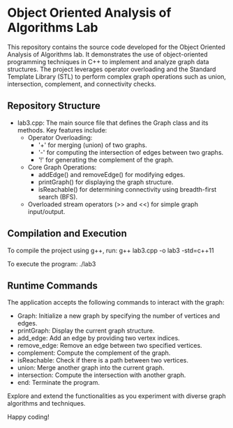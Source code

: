 # Object Oriented Analysis of Algorithms Lab

This repository contains the source code developed for the Object Oriented Analysis of Algorithms lab. It demonstrates the use of object-oriented programming techniques in C++ to implement and analyze graph data structures. The project leverages operator overloading and the Standard Template Library (STL) to perform complex graph operations such as union, intersection, complement, and connectivity checks.

## Repository Structure

- lab3.cpp: The main source file that defines the Graph class and its methods. Key features include:
  - Operator Overloading:
    - '+' for merging (union) of two graphs.
    - '-' for computing the intersection of edges between two graphs.
    - '!' for generating the complement of the graph.
  - Core Graph Operations:
    - addEdge() and removeEdge() for modifying edges.
    - printGraph() for displaying the graph structure.
    - isReachable() for determining connectivity using breadth-first search (BFS).
  - Overloaded stream operators (>> and <<) for simple graph input/output.

## Compilation and Execution

To compile the project using g++, run:
    g++ lab3.cpp -o lab3 -std=c++11

To execute the program:
    ./lab3

## Runtime Commands

The application accepts the following commands to interact with the graph:
  - Graph: Initialize a new graph by specifying the number of vertices and edges.
  - printGraph: Display the current graph structure.
  - add_edge: Add an edge by providing two vertex indices.
  - remove_edge: Remove an edge between two specified vertices.
  - complement: Compute the complement of the graph.
  - isReachable: Check if there is a path between two vertices.
  - union: Merge another graph into the current graph.
  - intersection: Compute the intersection with another graph.
  - end: Terminate the program.

Explore and extend the functionalities as you experiment with diverse graph algorithms and techniques.

Happy coding!